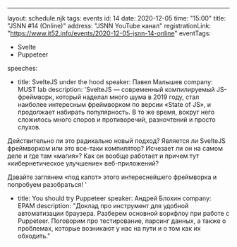 ---
layout: schedule.njk
tags: events
id: 14
date: 2020-12-05
time: "15:00"
title: "JSNN #14 (Online)"
address: "JSNN YouTube канал"
registrationLink: "https://www.it52.info/events/2020-12-05-jsnn-14-online"
eventTags:
  - Svelte
  - Puppeteer

speeches:
  - title: SvelteJS under the hood
    speaker: Павел Малышев
    company: MUST lab
    description: 'SvelteJS — современный компилируемый JS-фреймворк, который наделал много шума в 2019 году, стал наиболее интересным фреймворком по версии «State of JS», и продолжает набирать популярность. В то же время, вокруг него сложилось много споров и противоречий, разночтений и просто слухов.

Действительно ли это радикально новый подход? Является ли SvelteJS фреймворком или это все-таки компилятор? Исчезает ли он на самом деле и где там «магия»? Как он вообще работает и причем тут «кибернетическое улучшение» веб-приложений?

Давайте заглянем «под капот» этого интереснейшего фреймворка и попробуем разобраться!
'

  - title: You should try Puppeteer
    speaker: Андрей Блохин
    company: EPAM
    description: "Доклад про инструмент для удобной автоматизации браузера. Разберем основной воркфлоу при работе с Puppeteer. Поговорим про тестирование, парсинг данных, а также о проблемах, которые возникают у нас на пути и о том как их обходить."
